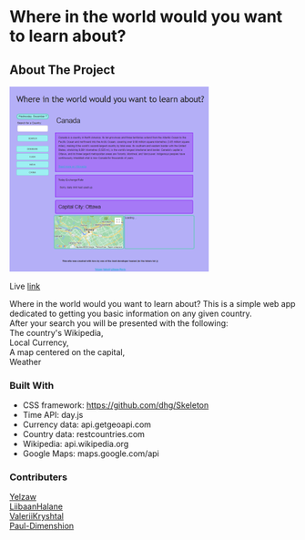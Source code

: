 # Where in the world would you want to learn about?

<!-- README DRAFT-->
## About The Project

<img src="/assets/images/screenshot.png" width="350" alt="Screenshot of webpage">

Live [link](https://valeriikryshtal.github.io/where-you-want-to-learn/)

<!--Change link after changing name-->

<p>
Where in the world would you want to learn about? This is a simple web app dedicated to getting you basic information on any given country. <br>
After your search you will be presented with the following: <br>
The country's Wikipedia, <br>
Local Currency, <br>
A map centered on the capital, <br>
Weather <br>
</p>

### Built With

* CSS framework: https://github.com/dhg/Skeleton <br>
* Time API: day.js <br>
* Currency data: api.getgeoapi.com <br>
* Country data: restcountries.com <br>
* Wikipedia: api.wikipedia.org <br>
* Google Maps: maps.google.com/api

### Contributers
[Yelzaw](https://github.com/Yelzaw) <br>
[LiibaanHalane](https://github.com/LiibaanHalane) <br>
[ValeriiKryshtal](https://github.com/ValeriiKryshtal) <br>
[Paul-Dimenshion](https://github.com/Paul-Dimenshion) <br>
